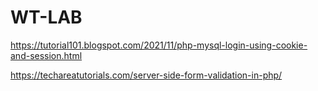 # WT-LAB
https://tutorial101.blogspot.com/2021/11/php-mysql-login-using-cookie-and-session.html


https://techareatutorials.com/server-side-form-validation-in-php/

